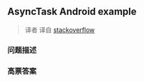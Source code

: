 ## AsyncTask Android example

> 译者 译自 [stackoverflow](http://stackoverflow.com/questions/9671546/asynctask-android-example) 

### 问题描述 

### 高票答案 

